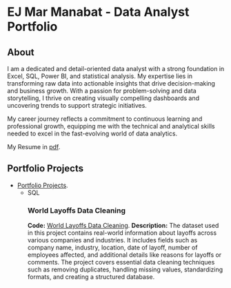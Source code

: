 # EJ Mar Manabat - Data Analyst Portfolio

## About 

I am a dedicated and detail-oriented data analyst with a strong foundation in Excel, SQL, Power BI, and statistical analysis. My expertise lies in transforming raw data into actionable insights that drive decision-making and business growth. With a passion for problem-solving and data storytelling, I thrive on creating visually compelling dashboards and uncovering trends to support strategic initiatives.

My career journey reflects a commitment to continuous learning and professional growth, equipping me with the technical and analytical skills needed to excel in the fast-evolving world of data analytics.

My Resume in [pdf](https://github.com/ejymnbt/EJ-Mar-Manabat---Data-Analyst-Portfolio/blob/main/Manabat%2C%20EJ%20Mar%20-%20Resume.pdf).

## Portfolio Projects
- [Portfolio Projects](https://github.com/ejymnbt/Portfolio-Projects?tab=readme-ov-file#portfolio-projects).
  - SQL
    ### World Layoffs Data Cleaning
    **Code:** [World Layoffs Data Cleaning](https://github.com/ejymnbt/Portfolio-Projects/blob/main/World%20Layoffs%20Data%20Cleaning.sql).
    **Description:** The dataset used in this project contains real-world information about layoffs across various companies and industries. It includes fields such as company name, industry, location, date of layoff, number of employees affected, and additional details like reasons for layoffs or comments. The project covers essential data cleaning techniques such as removing duplicates, handling missing values, standardizing formats, and creating a structured database.
